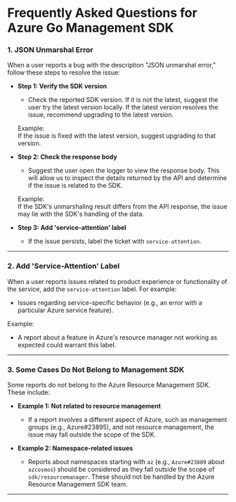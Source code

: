 # Frequently Asked Questions for Azure Go Management SDK

### 1. **JSON Unmarshal Error**

When a user reports a bug with the description "JSON unmarshal error," follow these steps to resolve the issue:

- **Step 1: Verify the SDK version**
  - Check the reported SDK version. If it is not the latest, suggest the user try the latest version locally. If the latest version resolves the issue, recommend upgrading to the latest version.
  
  Example:  
  If the issue is fixed with the latest version, suggest upgrading to that version.

- **Step 2: Check the response body**
  - Suggest the user open the logger to view the response body. This will allow us to inspect the details returned by the API and determine if the issue is related to the SDK.
  
  Example:  
  If the SDK's unmarshaling result differs from the API response, the issue may lie with the SDK's handling of the data.

- **Step 3: Add 'service-attention' label**
  - If the issue persists, label the ticket with `service-attention`.

---

### 2. **Add 'Service-Attention' Label**

When a user reports issues related to product experience or functionality of the service, add the `service-attention` label. For example:

- Issues regarding service-specific behavior (e.g., an error with a particular Azure service feature).
  
Example:  
- A report about a feature in Azure's resource manager not working as expected could warrant this label.

---

### 3. **Some Cases Do Not Belong to Management SDK**

Some reports do not belong to the Azure Resource Management SDK. These include:

- **Example 1: Not related to resource management**  
  - If a report involves a different aspect of Azure, such as management groups (e.g., Azure#23895), and not resource management, the issue may fall outside the scope of the SDK.
  
- **Example 2: Namespace-related issues**  
  - Reports about namespaces starting with `az` (e.g., `Azure#23889` about `azcosmos`) should be considered as they fall outside the scope of `sdk/resourcemanager`. These should not be handled by the Azure Resource Management SDK team.

---
